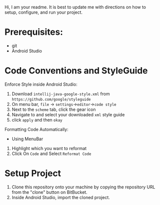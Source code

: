 Hi, I am your readme. It is best to update me with directions on how to setup, configure,
and run your project.

Prerequisites:
==============
- git
- Android Studio

Code Conventions and StyleGuide
===============================

Enforce Style inside Android Studio:

1. Download `intellij-java-google-style.xml` from `https://github.com/google/styleguide`
2. On menu bar, `file` -> `settings`->`editor`->`code style`
3. Next to the `scheme` tab, click the gear icon
4. Navigate to and select your downloaded `xml` style guide
5. click `apply` and then `okay`

Formatting Code Automatically:

- Using MenuBar
1. Highlight which you want to reformat
2. Click On `Code` and Select `Reformat Code`

Setup Project
=============

1. Clone this repository onto your machine by copying the repository URL from the "clone"
button on BitBucket.
2. Inside Android Studio, import the cloned project.


